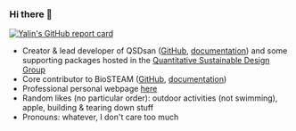 ### Hi there 👋

[![Yalin's GitHub report card](https://github-readme-stats.vercel.app/api?username=yalinli2)](https://github.com/yalinli2/github-readme-stats&theme=cobalt2&show_icons=true&count_private=true)

- Creator & lead developer of QSDsan ([GitHub](https://github.com/qsd-group/qsdsan), [documentation](http://qsdsan.readthedocs.io)) and some supporting packages hosted in the [Quantitative Sustainable Design Group](https://github.com/QSD-Group)
- Core contributor to BioSTEAM ([GitHub](https://github.com/BioSTEAMDevelopmentGroup/biosteam), [documentation](https://biosteam.readthedocs.io/))
- Professional personal webpage [here](https://yalinli2.github.io/webpage/)
- Random likes (no particular order): outdoor activities (not swimming), apple, building & tearing down stuff
- Pronouns: whatever, I don't care too much